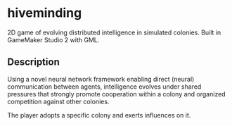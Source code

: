 # hiveminding
2D game of evolving distributed intelligence in simulated colonies. Built in GameMaker Studio 2 with GML.

## Description
Using a novel neural network framework enabling direct (neural) communication between agents, intelligence evolves under shared pressures that strongly promote cooperation within a colony and organized competition against other colonies.  

The player adopts a specific colony and exerts influences on it.
